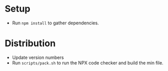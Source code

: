 # Setup
* Run `npm install` to gather dependencies.

# Distribution

* Update version numbers
* Run `scripts/pack.sh` to run the NPX code checker and build the min file.
